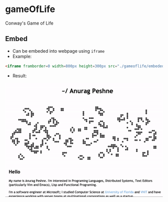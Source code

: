 # gameOfLife
Conway's Game of Life

## Embed
- Can be embeded into webpage using `iframe`
- Example:
```html
<iframe framborder=0 width=800px height=300px src="./gameoflife/embeded.html?width=800&height=300&speed=2000"></iframe>
```
- Result:

![Example Gif](https://raw.githubusercontent.com/anuragpeshne/gameoflife/master/images/embeded.gif)
